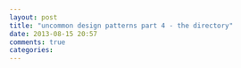 ```yaml
---
layout: post
title: "uncommon design patterns part 4 - the directory"
date: 2013-08-15 20:57
comments: true
categories: 
---
```

